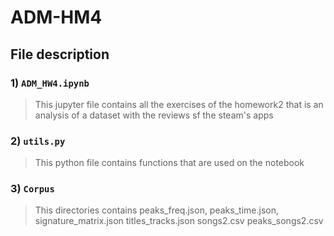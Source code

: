 # ADM-HM4
## File description
### 1) `ADM_HW4.ipynb` 
> This jupyter file contains all the exercises of the homework2 that is an analysis of a dataset with the reviews sf the steam's apps
### 2) `utils.py`
> This python file contains functions that are used on the notebook 
### 3) `Corpus` 
> This directories contains peaks_freq.json, peaks_time.json, signature_matrix.json titles_tracks.json songs2.csv peaks_songs2.csv
